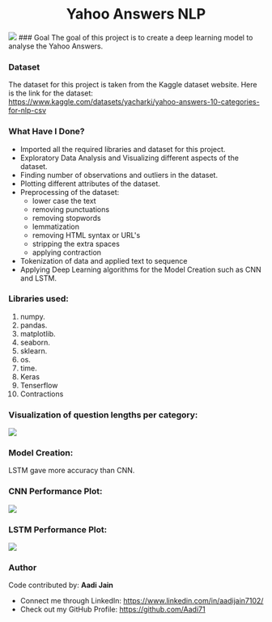 <div align = 'center'>
  <h1>Yahoo Answers NLP</h1>
  </div>
<img src = "https://github.com/Aadi71/DL-Simplified/blob/main/Yahoo%20Answers%20NLP/Images/yahoo-answers.png">
### Goal
The goal of this project is to create a deep learning model to analyse the Yahoo Answers.

### Dataset
The dataset for this project is taken from the Kaggle dataset website. Here is the link for the dataset: https://www.kaggle.com/datasets/yacharki/yahoo-answers-10-categories-for-nlp-csv

### What Have I Done?
- Imported all the required libraries and dataset for this project.
- Exploratory Data Analysis and Visualizing different aspects of the dataset.
- Finding number of observations and outliers in the dataset.
- Plotting different attributes of the dataset.
- Preprocessing of the dataset:
  - lower case the text
  - removing punctuations
  - removing stopwords
  - lemmatization 
  - removing HTML syntax or URL's
  - stripping the extra spaces
  - applying contraction
- Tokenization of data and applied text to sequence
- Applying Deep Learning algorithms for the Model Creation such as CNN and LSTM.

### Libraries used:
1. numpy.
2. pandas.
3. matplotlib.
4. seaborn.
5. sklearn.
6. os.
7. time.
8. Keras
9. Tenserflow
10. Contractions

### Visualization of question lengths per category:
<img src = "https://github.com/Aadi71/DL-Simplified/blob/main/Yahoo%20Answers%20NLP/Images/box%20plot.png">

### Model Creation:
LSTM gave more accuracy than CNN.

### CNN Performance Plot:
<img src = "https://github.com/Aadi71/DL-Simplified/blob/main/Yahoo%20Answers%20NLP/Images/CNN%20Plot.png">

### LSTM Performance Plot:
<img src = "https://github.com/Aadi71/DL-Simplified/blob/main/Yahoo%20Answers%20NLP/Images/LSTM%20Plot.png">



### Author
Code contributed by: **Aadi Jain**
- Connect me through LinkedIn: https://www.linkedin.com/in/aadijain7102/
- Check out my GitHub Profile: https://github.com/Aadi71
